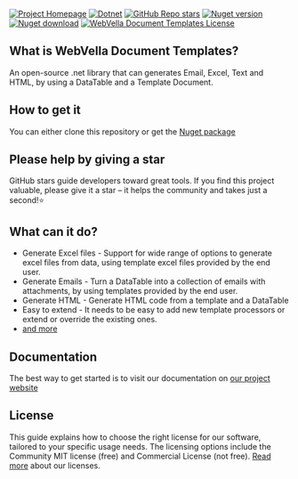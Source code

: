 [![Project Homepage](https://img.shields.io/badge/Homepage-blue?style=for-the-badge)](https://document-templates.webvella.com)
[![Dotnet](https://img.shields.io/badge/platform-.NET-blue?style=for-the-badge)](https://www.nuget.org/packages/WebVella.DocumentTemplates)
[![GitHub Repo stars](https://img.shields.io/github/stars/WebVella/WebVella.DocumentTemplates?style=for-the-badge)](https://github.com/WebVella/WebVella.DocumentTemplates/stargazers)
[![Nuget version](https://img.shields.io/nuget/v/WebVella.DocumentTemplates?style=for-the-badge)](https://www.nuget.org/packages/WebVella.DocumentTemplates)
[![Nuget download](https://img.shields.io/nuget/dt/WebVella.DocumentTemplates?style=for-the-badge)](https://www.nuget.org/packages/WebVella.DocumentTemplates)
[![WebVella Document Templates License](https://img.shields.io/badge/LICENSE%20details-Community%20MIT%20and%20professional-green?style=for-the-badge)](https://document-templates.webvella.com/en/license/)

## What is WebVella Document Templates?
An open-source .net library that can generates Email, Excel, Text and HTML, by using a DataTable and a Template Document.

## How to get it
You can either clone this repository or get the [Nuget package](https://www.nuget.org/packages/WebVella.DocumentTemplates)

## Please help by giving a star
GitHub stars guide developers toward great tools. If you find this project valuable, please give it a star – it helps the community and takes just a second!⭐

## What can it do?
* Generate Excel files - Support for wide range of options to generate excel files from data, using template excel files provided by the end user.
* Generate Emails - Turn a DataTable into a collection of emails with attachments, by using templates provided by the end user.
* Generate HTML - Generate HTML code from a template and a DataTable
* Easy to extend - It needs to be easy to add new template processors or extend or override the existing ones.
* [and more](https://document-templates.webvella.com/en/features)

## Documentation
The best way to get started is to visit our documentation on [our project website](https://document-templates.webvella.com/en/docs/introduction/getting-started)

## License
This guide explains how to choose the right license for our software, tailored to your specific usage needs. The licensing options include the Community MIT license (free) and Commercial License (not free). [Read more](https://document-templates.webvella.com/en/license) about our licenses.